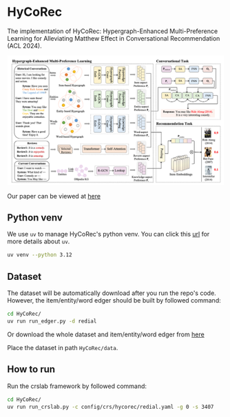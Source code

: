 # HyCoRec

The implementation of HyCoRec: Hypergraph-Enhanced Multi-Preference Learning for Alleviating Matthew Effect in Conversational Recommendation (ACL 2024).

![hycorec](assets/hycorec.png)

Our paper can be viewed at [here](https://aclanthology.org/2024.acl-long.138/)

## Python venv

We use `uv` to manage HyCoRec's python venv. You can click this [url](https://docs.astral.sh/uv/) for more details about `uv`.

```bash
uv venv --python 3.12
```

## Dataset

The dataset will be automatically download after you run the repo's code. However, the item/entity/word edger should be built by followed command:

```bash
cd HyCoRec/
uv run run_edger.py -d redial
```

Or download the whole dataset and item/entity/word edger from [here](https://pan.quark.cn/s/7ccc30301942)  


Place the dataset in path `HyCoRec/data`.

## How to run

Run the crslab framework by followed command:

```bash
cd HyCoRec/
uv run run_crslab.py -c config/crs/hycorec/redial.yaml -g 0 -s 3407

```


